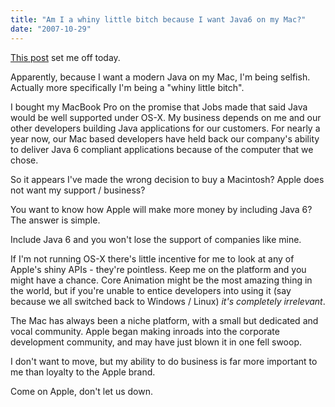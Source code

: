 ```yaml
---
title: "Am I a whiny little bitch because I want Java6 on my Mac?"
date: "2007-10-29"
---
```


[This post](http://www.subfurther.com/blog/?p=34) set me off today.

Apparently, because I want a modern Java on my Mac, I'm being selfish. Actually more specifically I'm being a "whiny little bitch".

I bought my MacBook Pro on the promise that Jobs made that said Java would be well supported under OS-X. My business depends on me and our other developers building Java applications for our customers. For nearly a year now, our Mac based developers have held back our company's ability to deliver Java 6 compliant applications because of the computer that we chose.

So it appears I've made the wrong decision to buy a Macintosh? Apple does not want my support / business?

You want to know how Apple will make more money by including Java 6? The answer is simple.

Include Java 6 and you won't lose the support of companies like mine.

If I'm not running OS-X there's little incentive for me to look at any of Apple's shiny APIs - they're pointless. Keep me on the platform and you might have a chance. Core Animation might be the most amazing thing in the world, but if you're unable to entice developers into using it (say because we all switched back to Windows / Linux) _it's completely irrelevant_.

The Mac has always been a niche platform, with a small but dedicated and vocal community. Apple began making inroads into the corporate development community, and may have just blown it in one fell swoop.

I don't want to move, but my ability to do business is far more important to me than loyalty to the Apple brand.

Come on Apple, don't let us down.
